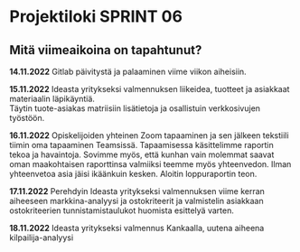 # Projektiloki SPRINT 06

## Mitä viimeaikoina on tapahtunut? 

**14.11.2022** Gitlab päivitystä ja palaaminen viime viikon aiheisiin.   

**15.11.2022** Ideasta yritykseksi valmennuksen liikeidea, tuotteet ja asiakkaat materiaalin läpikäyntiä.   
Täytin tuote-asiakas matriisiin lisätietoja ja osallistuin verkkosivujen työstöön.   

**16.11.2022** Opiskelijoiden yhteinen Zoom tapaaminen ja sen jälkeen tekstiili tiimin oma tapaaminen Teamsissä. Tapaamisessa käsittelimme raportin tekoa ja havaintoja. Sovimme myös, että kunhan vain molemmat saavat oman maakohtaisen raporttinsa valmiiksi teemme myös yhteenvedon. Ilman yhteenvetoa asia jäisi ikäänkuin kesken. 
Aloitin loppuraportin teon.   

**17.11.2022** Perehdyin Ideasta yritykseksi valmennuksen viime kerran aiheeseen markkina-analyysi ja ostokriteerit ja valmistelin asiakkaan ostokriteerien tunnistamistaulukot huomista esittelyä varten.   

**18.11.2022** Ideasta yritykseksi valmennus Kankaalla, uutena aiheena kilpailija-analyysi 
